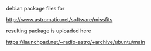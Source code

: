 debian package files for

http://www.astromatic.net/software/missfits

resulting package is uploaded here

https://launchpad.net/~radio-astro/+archive/ubuntu/main
